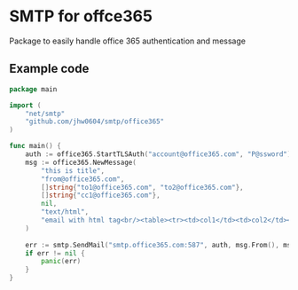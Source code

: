 # SMTP for offce365

Package to easily handle office 365 authentication and message


## Example code

```go
package main

import (
	"net/smtp"
	"github.com/jhw0604/smtp/office365"
)

func main() {
	auth := office365.StartTLSAuth("account@office365.com", "P@ssword")
	msg := office365.NewMessage(
		"this is title",
		"from@office365.com",
		[]string{"to1@office365.com", "to2@office365.com"},
		[]string{"cc1@office365.com"},
		nil,
		"text/html",
		"email with html tag<br/><table><tr><td>col1</td><td>col2</td></tr><tr><td>a1</td><td>b1</td></tr><tr><td>a2</td><td>b2</td></tr></table>",
    )
    
	err := smtp.SendMail("smtp.office365.com:587", auth, msg.From(), msg.To(), msg.Byte())
	if err != nil {
		panic(err)
	}
}
```